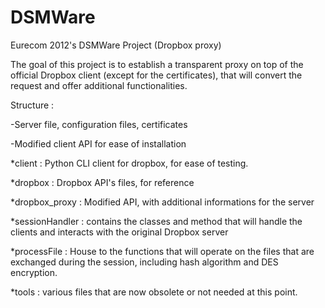 DSMWare
=======

Eurecom 2012's DSMWare Project (Dropbox proxy)

The goal of this project is to establish a transparent proxy on top of the official Dropbox client (except for the certificates), that will convert the request and offer additional functionalities.

Structure : 

  -Server file, configuration files, certificates

  -Modified client API for ease of installation
  
  *client : Python CLI client for dropbox, for ease of testing.
  
  *dropbox : Dropbox API's files, for reference
  
  *dropbox_proxy : Modified API, with additional informations for the server
  
  *sessionHandler : contains the classes and method that will handle the clients and interacts with the original Dropbox server
  
  *processFile : House to the functions that will operate on the files that are exchanged during the session, including hash algorithm and DES encryption.
  
  *tools : various files that are now obsolete or not needed at this point.